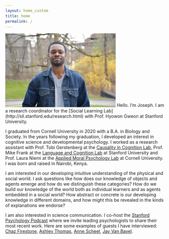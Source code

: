```yaml
---
layout: home_custom
title: home
permalink: /
---
```


<!-- ### __Joseph Outa__ -->
<img class="fig" src="/images/homepage-pic.JPG" width="350">
Hello. I’m Joseph. I am a research coordinator for the [Social Learning Lab](http://sll.stanford.edu/research.html) with Prof. Hyowon Gweon at Stanford University. 

I graduated from Cornell University in 2020 with a B.A. in Biology and Society. In the years following my graduation, I developed an interest in cognitive science and developmental psychology. I worked as a research assistant with Prof. Tobi Gerstenberg at the <a href = "https://cicl.stanford.edu/" target="_blank" rel="noopener noreferrer">Causality in Cognition Lab</a>, Prof. Mike Frank at the [Language and Cognition Lab](http://langcog.stanford.edu/index.html) at Stanford University and Prof. Laura Niemi at the [Applied Moral Psychology Lab](https://lauraniemi.com/lab/) at Cornell University. I was born and raised in Nairobi, Kenya.

I am interested in our developing intuitive understanding of the physical and social world. I ask questions like how does our knowledge of objects and agents emerge and how do we distinguish these categories? How do we build our knowledge of the world both as individual learners and as agents embedded in a social world? How abstract or concrete is our developing knowledge in different domains, and how might this be revealed in the kinds of explanations we endorse? 

I am also interested in science communication. I co-host the [Stanford Psychology Podcast](https://www.stanfordpsychologypodcast.com/episodes) where we invite leading psychologists to share their most recent work. Here are some examples of guests I have interviewed: [Chaz Firestone](https://podcasts.apple.com/es/podcast/61-chaz-firestone-melting-ice-with-your-mind/id1574802514?i=1000578062671), [Ashley Thomas](https://podcasts.apple.com/br/podcast/40-ashley-thomas-how-children-use-saliva-sharing-to/id1574802514?i=1000556551754), [Anne Scheel](https://podcasts.apple.com/us/podcast/63-anne-scheel-why-most-psychological-research-findings/id1574802514?i=1000579611325), [Jay Van Bavel](https://podcasts.apple.com/sk/podcast/52-jay-van-bavel-the-power-of-us/id1574802514?i=1000568346780).
